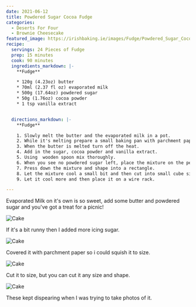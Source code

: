 ```yaml
---
date: 2021-06-12
title: Powdered Sugar Cocoa Fudge
categories:
  - Deserts For Four
  - Brownie Cheesecake
featured_image: https://irishbaking.ie/images/Fudge/Powdered_Sugar_Cocoa_Fudge/Image_1.jpg
recipe:
  servings: 24 Pieces of Fudge
  prep: 15 minutes
  cook: 90 minutes
  ingredients_markdown: |-
    **Fudge**

    * 120g (4.23oz) butter
    * 70ml (2.37 fl oz) evaporated milk
    * 500g (17.64oz) powdered sugar
    * 50g (1.76oz) cocoa powder
    * 1 tsp vanilla extract


  directions_markdown: |-
    **Fudge**

    1. Slowly melt the butter and the evaporated milk in a pot.
    2. While it's melting prepare a small baking pan with parchment paper.
    3. When the butter is melted turn off the heat.
    4. Add in the sugar, cocoa powder and vanilla extract.
    5. Using  wooden spoon mix thoroughly.
    6. When you see no powdered sugar left, place the mixture on the perpared pan.
    7. Press down the mixture and shape into a rectangle.
    8. Let the mixture cool a small bit and then cut into small cube sizes.
    9. Let it cool more and then place it on a wire rack.

---
```

Evaporated Milk on it's own is so sweet, add some butter and powdered sugar and you've got a treat for a picnic!

![Cake](https://irishbaking.ie/images/Fudge/Powdered_Sugar_Cocoa_Fudge/Image_2.jpg)

If it's a bit runny then I added more icing sugar.

![Cake](https://irishbaking.ie/images/Fudge/Powdered_Sugar_Cocoa_Fudge/Image_3.jpg)

Covered it with parchment paper so i could squish it to size.

![Cake](https://irishbaking.ie/images/Fudge/Powdered_Sugar_Cocoa_Fudge/Image_4.jpg)

Cut it to size, but you can cut it any size and shape.

![Cake](https://irishbaking.ie/images/Fudge/Powdered_Sugar_Cocoa_Fudge/Image_5.jpg)

These kept dispearing when I was trying to take photos of it.
